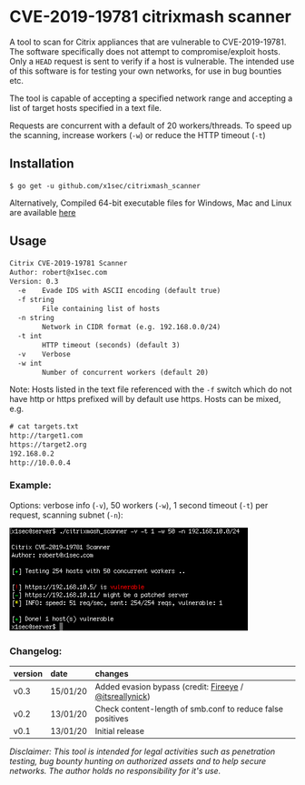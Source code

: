 # CVE-2019-19781 citrixmash scanner

A tool to scan for Citrix appliances that are vulnerable to CVE-2019-19781.
The software specifically does not attempt to compromise/exploit hosts. Only a `HEAD` request is sent to verify if a host is vulnerable. The intended use of this software is for testing your own networks, for use in bug bounties etc.

The tool is capable of accepting a specified network range and accepting a list of target hosts specified in a text file.

Requests are concurrent with a default of 20 workers/threads. To speed up the scanning, increase workers (`-w`) or reduce the HTTP timeout (`-t`)

## Installation 
```
$ go get -u github.com/x1sec/citrixmash_scanner
```
Alternatively,  Compiled 64-bit executable files for Windows, Mac and Linux are available [here](bin/)

## Usage
```
Citrix CVE-2019-19781 Scanner
Author: robert@x1sec.com
Version: 0.3
  -e	Evade IDS with ASCII encoding (default true)
  -f string
    	File containing list of hosts
  -n string
    	Network in CIDR format (e.g. 192.168.0.0/24)
  -t int
    	HTTP timeout (seconds) (default 3)
  -v	Verbose
  -w int
    	Number of concurrent workers (default 20)
```
Note: Hosts listed in the text file referenced with the `-f` switch which do not have http or https prefixed will by default use https. Hosts can be mixed, e.g.
```
# cat targets.txt
http://target1.com
https://target2.org
192.168.0.2
http://10.0.0.4
```

### Example:
Options: verbose info (`-v`), 50 workers (`-w`), 1 second timeout (`-t`) per request, scanning subnet (`-n`):

![](img/example1.png)

### Changelog:
| version | date | changes |
|:---|:---|:---|
| v0.3 | 15/01/20 | Added evasion bypass (credit: [Fireeye](https://www.fireeye.com/blog/products-and-services/2020/01/rough-patch-promise-it-will-be-200-ok.html)  / [@itsreallynick](https://twitter.com/ItsReallyNick)) |
| v0.2 | 13/01/20 | Check content-length of smb.conf to reduce false positives |
| v0.1 | 13/01/20 | Initial release |


*Disclaimer: This tool is intended for legal activities such as penetration testing, bug bounty hunting on authorized assets and to help secure networks. The author holds no responsibility for it's use.*

